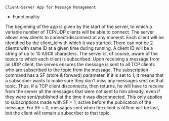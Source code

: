     Client-Server App for Message Management

* Functionality

The beginning of the app is given by the start of the server, to which a variable
number of TCP/UDP clients will be able to connect. The server allows new clients
to connect/disconnect at any moment.
Each client will be identified by the client_id with which it was started.
There can not be 2 clients with same ID at a given time during running.
A client ID will be a string of up to 10 ASCII characters.
The server is, of course, aware of the topics to which each client is subscribed.
Upon receiving a message from an UDP client, the serves ensures the message is
sent to all TCP clients who are subscribed to the topic from the message.
The subscription command has a SF (store & forward) parameter.
If it is set to 1, it means that a subscriber wants to make sure they don't miss
any messages sent on that topic. Thus, if a TCP client disconnects,
then returns, he will have to receive from the server all the messages that were
not sent to him already, even if they were sent/published at the time it was
disconnected. This only applies to subscriptions made with SF = 1, active before
the publication of the message. For SF = 0, messages sent when the client is
offline will be lost, but the client will remain a subscriber to that topic. 
